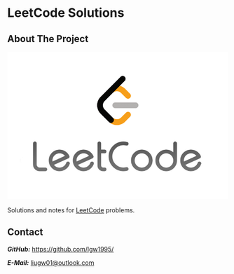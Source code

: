 # LeetCode Solutions

## About The Project

![Cover](Cover.png)

Solutions and notes for [LeetCode](https://leetcode.com/) problems.

## Contact

***GitHub:*** https://github.com/lgw1995/

***E-Mail:*** liugw01@outlook.com